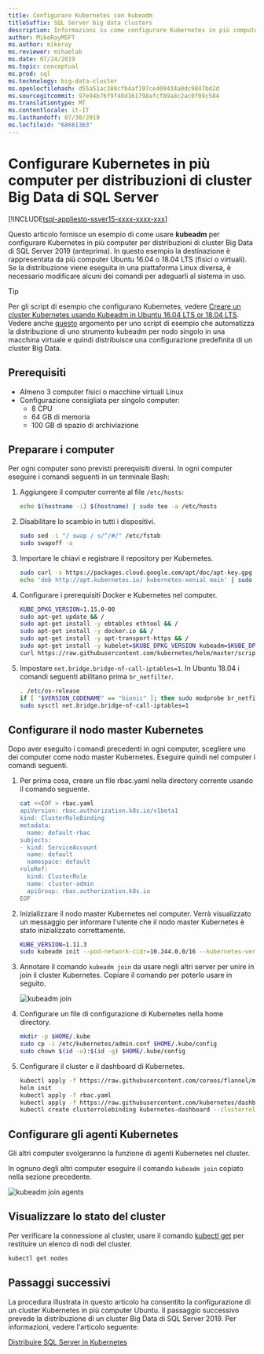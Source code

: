 ```yaml
---
title: Configurare Kubernetes con kubeadm
titleSuffix: SQL Server big data clusters
description: Informazioni su come configurare Kubernetes in più computer Ubuntu 16.04 o 18.04 (fisici o virtuali) per distribuzioni di cluster Big Data di SQL Server 2019 (anteprima).
author: MikeRayMSFT
ms.author: mikeray
ms.reviewer: mihaelab
ms.date: 07/24/2019
ms.topic: conceptual
ms.prod: sql
ms.technology: big-data-cluster
ms.openlocfilehash: d55a51ac388cfb4af197ce409434a0dc9847bd2d
ms.sourcegitcommit: 97e94b76f9f48d161798afcf89a8c2ac0f09c584
ms.translationtype: MT
ms.contentlocale: it-IT
ms.lasthandoff: 07/30/2019
ms.locfileid: "68661363"
---
```

# <a name="configure-kubernetes-on-multiple-machines-for-sql-server-big-data-cluster-deployments"></a>Configurare Kubernetes in più computer per distribuzioni di cluster Big Data di SQL Server

[!INCLUDE[tsql-appliesto-ssver15-xxxx-xxxx-xxx](../includes/tsql-appliesto-ssver15-xxxx-xxxx-xxx.md)]

Questo articolo fornisce un esempio di come usare **kubeadm** per configurare Kubernetes in più computer per distribuzioni di cluster Big Data di SQL Server 2019 (anteprima). In questo esempio la destinazione è rappresentata da più computer Ubuntu 16.04 o 18.04 LTS (fisici o virtuali). Se la distribuzione viene eseguita in una piattaforma Linux diversa, è necessario modificare alcuni dei comandi per adeguarli al sistema in uso.  

> [!TIP] 
> Per gli script di esempio che configurano Kubernetes, vedere [Creare un cluster Kubernetes usando Kubeadm in Ubuntu 16.04 LTS or 18.04 LTS](https://github.com/Microsoft/sql-server-samples/tree/master/samples/features/sql-big-data-cluster/deployment/kubeadm).
Vedere anche [questo](deployment-script-single-node-kubeadm.md) argomento per uno script di esempio che automatizza la distribuzione di uno strumento kubeadm per nodo singolo in una macchina virtuale e quindi distribuisce una configurazione predefinita di un cluster Big Data.

## <a name="prerequisites"></a>Prerequisiti

- Almeno 3 computer fisici o macchine virtuali Linux
- Configurazione consigliata per singolo computer:
   - 8 CPU
   - 64 GB di memoria
   - 100 GB di spazio di archiviazione

## <a name="prepare-the-machines"></a>Preparare i computer

Per ogni computer sono previsti prerequisiti diversi. In ogni computer eseguire i comandi seguenti in un terminale Bash:

1. Aggiungere il computer corrente al file `/etc/hosts`:

   ```bash
   echo $(hostname -i) $(hostname) | sudo tee -a /etc/hosts
   ```

1. Disabilitare lo scambio in tutti i dispositivi.

   ```bash
   sudo sed -i "/ swap / s/^/#/" /etc/fstab
   sudo swapoff -a
   ```

1. Importare le chiavi e registrare il repository per Kubernetes.

   ```bash
   sudo curl -s https://packages.cloud.google.com/apt/doc/apt-key.gpg | sudo apt-key add -
   echo 'deb http://apt.kubernetes.io/ kubernetes-xenial main' | sudo tee -a /etc/apt/sources.list.d/kubernetes.list
   ```

1. Configurare i prerequisiti Docker e Kubernetes nel computer.

   ```bash
   KUBE_DPKG_VERSION=1.15.0-00
   sudo apt-get update && /
   sudo apt-get install -y ebtables ethtool && /
   sudo apt-get install -y docker.io && /
   sudo apt-get install -y apt-transport-https && /
   sudo apt-get install -y kubelet=$KUBE_DPKG_VERSION kubeadm=$KUBE_DPKG_VERSION kubectl=$KUBE_DPKG_VERSION && /
   curl https://raw.githubusercontent.com/kubernetes/helm/master/scripts/get | bash
   ```
 
1. Impostare `net.bridge.bridge-nf-call-iptables=1`. In Ubuntu 18.04 i comandi seguenti abilitano prima `br_netfilter`.

   ```bash
   . /etc/os-release
   if [ "$VERSION_CODENAME" == "bionic" ]; then sudo modprobe br_netfilter; fi
   sudo sysctl net.bridge.bridge-nf-call-iptables=1
   ```

## <a name="configure-the-kubernetes-master"></a>Configurare il nodo master Kubernetes

Dopo aver eseguito i comandi precedenti in ogni computer, scegliere uno dei computer come nodo master Kubernetes. Eseguire quindi nel computer i comandi seguenti.

1. Per prima cosa, creare un file rbac.yaml nella directory corrente usando il comando seguente. 

   ```bash
   cat <<EOF > rbac.yaml
   apiVersion: rbac.authorization.k8s.io/v1beta1
   kind: ClusterRoleBinding
   metadata:
     name: default-rbac
   subjects:
   - kind: ServiceAccount
     name: default
     namespace: default
   roleRef:
     kind: ClusterRole
     name: cluster-admin
     apiGroup: rbac.authorization.k8s.io
   EOF
   ```

1. Inizializzare il nodo master Kubernetes nel computer. Verrà visualizzato un messaggio per informare l'utente che il nodo master Kubernetes è stato inizializzato correttamente.

   ```bash
   KUBE_VERSION=1.11.3
   sudo kubeadm init --pod-network-cidr=10.244.0.0/16 --kubernetes-version=$KUBE_VERSION
   ```

1. Annotare il comando `kubeadm join` da usare negli altri server per unire in join il cluster Kubernetes. Copiare il comando per poterlo usare in seguito.

   ![kubeadm join](./media/deploy-with-kubeadm/kubeadm-join.png)

1. Configurare un file di configurazione di Kubernetes nella home directory.

   ```bash
   mkdir -p $HOME/.kube
   sudo cp -i /etc/kubernetes/admin.conf $HOME/.kube/config
   sudo chown $(id -u):$(id -g) $HOME/.kube/config
   ```

1. Configurare il cluster e il dashboard di Kubernetes.

   ```bash
   kubectl apply -f https://raw.githubusercontent.com/coreos/flannel/master/Documentation/kube-flannel.yml
   helm init
   kubectl apply -f rbac.yaml
   kubectl apply -f https://raw.githubusercontent.com/kubernetes/dashboard/master/src/deploy/recommended/kubernetes-dashboard.yaml
   kubectl create clusterrolebinding kubernetes-dashboard --clusterrole=cluster-admin --serviceaccount=kube-system:kubernetes-dashboard
   ```

## <a name="configure-the-kubernetes-agents"></a>Configurare gli agenti Kubernetes

Gli altri computer svolgeranno la funzione di agenti Kubernetes nel cluster. 

In ognuno degli altri computer eseguire il comando `kubeadm join` copiato nella sezione precedente.

![kubeadm join agents](./media/deploy-with-kubeadm/kubeadm-join-agents.png)

## <a name="view-the-cluster-status"></a>Visualizzare lo stato del cluster

Per verificare la connessione al cluster, usare il comando [kubectl get](https://kubernetes.io/docs/reference/generated/kubectl/kubectl-commands) per restituire un elenco di nodi del cluster.

```bash
kubectl get nodes
```

## <a name="next-steps"></a>Passaggi successivi

La procedura illustrata in questo articolo ha consentito la configurazione di un cluster Kubernetes in più computer Ubuntu. Il passaggio successivo prevede la distribuzione di un cluster Big Data di SQL Server 2019. Per informazioni, vedere l'articolo seguente:

[Distribuire SQL Server in Kubernetes](deployment-guidance.md#deploy)
